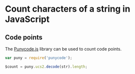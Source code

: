 # Count characters of a string in JavaScript

## Code points

The [Punycode.js](https://github.com/bestiejs/punycode.js) library can be used
to count code points.

```javascript
var puny = require('punycode');

$count = puny.ucs2.decode(str).length;
```
